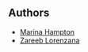 ## Authors
  * [Marina Hampton](https://github.com/MarinaHampton)
  * [Zareeb Lorenzana](https://github.com/Zareeb)

